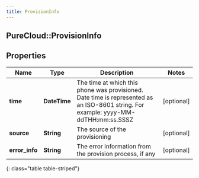 ```yaml
---
title: ProvisionInfo
---
```

## PureCloud::ProvisionInfo

## Properties

|Name | Type | Description | Notes|
|------------ | ------------- | ------------- | -------------|
| **time** | **DateTime** | The time at which this phone was provisioned. Date time is represented as an ISO-8601 string. For example: yyyy-MM-ddTHH:mm:ss.SSSZ | [optional] |
| **source** | **String** | The source of the provisioning | [optional] |
| **error_info** | **String** | The error information from the provision process, if any | [optional] |
{: class="table table-striped"}


